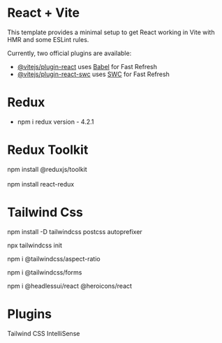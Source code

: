 # React + Vite

This template provides a minimal setup to get React working in Vite with HMR and some ESLint rules.

Currently, two official plugins are available:

- [@vitejs/plugin-react](https://github.com/vitejs/vite-plugin-react/blob/main/packages/plugin-react/README.md) uses [Babel](https://babeljs.io/) for Fast Refresh
- [@vitejs/plugin-react-swc](https://github.com/vitejs/vite-plugin-react-swc) uses [SWC](https://swc.rs/) for Fast Refresh

# Redux

- npm i redux
  version - 4.2.1

# Redux Toolkit

npm install @reduxjs/toolkit <br>  
npm install react-redux

# Tailwind Css

 <p> npm install -D tailwindcss postcss autoprefixer</p>
  <p> npx tailwindcss init </p>

<p>npm i @tailwindcss/aspect-ratio</p>
<p>npm i @tailwindcss/forms </p>
<p> npm i @headlessui/react @heroicons/react</p>

# Plugins

Tailwind CSS IntelliSense
